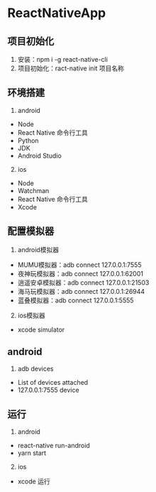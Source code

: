 # ReactNativeApp

## 项目初始化
1. 安装：npm i -g react-native-cli
2. 项目初始化：ract-native init 项目名称

## 环境搭建
1. android
+ Node
+ React Native 命令行工具
+ Python
+ JDK
+ Android Studio

2. ios
+ Node
+ Watchman
+ React Native 命令行工具
+ Xcode

## 配置模拟器
1. android模拟器
+ MUMU模拟器：adb connect 127.0.0.1:7555
+ 夜神玩模拟器：adb connect 127.0.0.1:62001
+ 逍遥安卓模拟器：adb connect 127.0.0.1:21503
+ 海马玩模拟器：adb connect 127.0.0.1:26944
+ 蓝叠模拟器：adb connect 127.0.0.1:5555

2. ios模拟器
+ xcode simulator

## android
1. adb devices
+ List of devices attached
+ 127.0.0.1:7555  device

## 运行
1. android 
+ react-native run-android
+ yarn start

2. ios
+ xcode 运行



